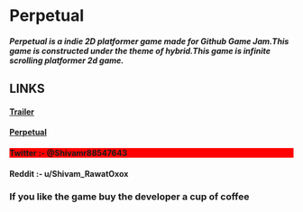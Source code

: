 <h1>Perpetual</h1>
<h5>Perpetual is a indie 2D platformer game made for Github Game Jam.This game is constructed under the theme of hybrid.This game is infinite scrolling platformer 2d game.</h5>

<h2>LINKS</h2>
  <h4><a href="https://www.youtube.com/watch?v=NqquNpDMs8c">Trailer</a></h4>
  <h4><a href="https://shivam-rawat-0l.itch.io/perpetual">Perpetual</a></h4>
<h4 style="background-color:red">
Twitter :- @Shivamr88547643</h4><h4>
Reddit :- u/Shivam_RawatOxox
</h4>


<h3>If you like the game buy the developer a cup of coffee</h3>
